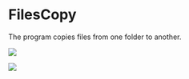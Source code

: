 # FilesCopy

The program copies files from one folder to another.

![](https://github.com/i01m/CSharp_FilesCopy/tree/master/Images/Step1.PNG)

![](https://github.com/i01m/CSharp_FilesCopy/tree/master/Images/Step2.PNG)
